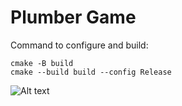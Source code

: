 # Plumber Game

Command to configure and build:
```
cmake -B build
cmake --build build --config Release
```
![Alt text](https://i.pinimg.com/564x/8e/9e/7d/8e9e7d077daa14aff4bb995407e5aac0.jpg "yamada")
